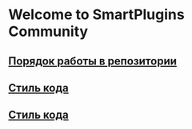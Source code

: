 # Welcome to SmartPlugins Community


## [Порядок работы в репозитории](rules)

## [Стиль кода](codestyle)

## [Стиль кода](wpf\links)
